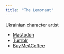 ```yaml
---
title: "The Lemonaut"
---
```

Ukrainian character artist

- [Mastodon](https://mastodon.art/@the_lemonaut)
- [Tumblr](https://www.tumblr.com/the-lemonaut)
- [BuyMeACoffee](https://buymeacoffee.com/thelemonaut)